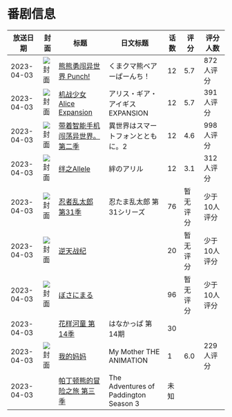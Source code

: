 # 番剧信息

|放送日期|封面|标题|日文标题|话数|评分|评分人数|
|---|---|---|---|---|---|---|
|2023-04-03|![封面](https://lain.bgm.tv/pic/cover/c/4c/ee/323651_aFAA4.jpg)|[熊熊勇闯异世界 Punch!](https://bangumi.tv/subject/323651)|くまクマ熊ベアーぱーんち！|12|5.7|872人评分|
|2023-04-03|![封面](https://lain.bgm.tv/pic/cover/c/c0/e6/366331_l3w8h.jpg)|[机战少女 Alice Expansion](https://bangumi.tv/subject/366331)|アリス・ギア・アイギス EXPANSION|12|5.7|391人评分|
|2023-04-03|![封面](https://lain.bgm.tv/pic/cover/c/98/25/378101_XGh49.jpg)|[带着智能手机闯荡异世界。 第二季](https://bangumi.tv/subject/378101)|異世界はスマートフォンとともに。2|12|4.6|998人评分|
|2023-04-03|![封面](https://lain.bgm.tv/pic/cover/c/c9/1b/407713_jHaH4.jpg)|[绊之Allele](https://bangumi.tv/subject/407713)|絆のアリル|12|3.1|312人评分|
|2023-04-03|![封面](https://lain.bgm.tv/pic/cover/c/d8/57/411977_C68Kz.jpg)|[忍者乱太郎 第31季](https://bangumi.tv/subject/411977)|忍たま乱太郎 第31シリーズ|76|暂无评分|少于10人评分|
|2023-04-03|![封面](https://lain.bgm.tv/pic/cover/c/05/ca/424450_mg2G4.jpg)|[逆天战纪](https://bangumi.tv/subject/424450)||20|暂无评分|少于10人评分|
|2023-04-03|![封面](https://lain.bgm.tv/pic/cover/c/91/bc/426154_OwOQq.jpg)|[ぼさにまる](https://bangumi.tv/subject/426154)||96|暂无评分|少于10人评分|
|2023-04-03||[花样河童 第14季](https://bangumi.tv/subject/427943)|はなかっぱ 第14期|30|||
|2023-04-03|![封面](https://bangumi.tv/img/no_icon_subject.png)|[我的妈妈](https://bangumi.tv/subject/428248)|My Mother THE ANIMATION|1|6.0|229人评分|
|2023-04-03||[帕丁顿熊的冒险之旅 第三季](https://bangumi.tv/subject/536091)|The Adventures of Paddington Season 3|未知|||
